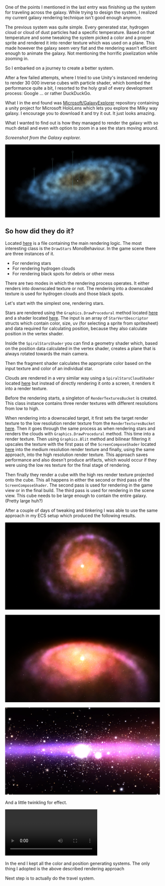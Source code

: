 One of the points I mentioned in the last entry was finishing up the system for traveling across the galaxy. While trying to design the system, I realized my current galaxy rendering technique isn't good enough anymore.

The previous system was quite simple. Every generated star, hydrogen cloud or cloud of dust particles had a specific temperature. Based on that temperature and some tweaking the system picked a color and a proper sprite and rendered it into render texture which was used on a plane.
This made however the galaxy seem very flat and the rendering wasn't efficient enough to animate the galaxy. Not mentioning the horrific pixelization while zooming in.

So I embarked on a journey to create a better system.

After a few failed attempts, where I tried to use Unity's instanced rendering to render 30 000 inverse cubes with particle shader, which bombed the performance quite a bit, I resorted to the holy grail of every development process: Google ... or rather DuckDuckGo. 

What I in the end found was [Microsoft/GalaxyExplorer](https://github.com/Microsoft/GalaxyExplorer) repository containing a unity project for Microsoft HoloLens which lets you explore the Milky way galaxy. I encourage you to download it and try it out. It just looks amazing.

What I wanted to find out is how they managed to render the galaxy with so much detail and even with option to zoom in a see the stars moving around.

*Screenshot from the Galaxy explorer.*

![Galaxy explorer](assets/galaxy-explorer.jpg)

## So how did they do it?

Located [here](https://github.com/Microsoft/GalaxyExplorer/blob/master/Assets/Galaxy/DrawStars.cs) is a file containing the main rendering logic. The most interesting class is the `DrawStars` MonoBehaviour. In the game scene there are three instances of it.

- For rendering stars
- For rendering hydrogen clouds
- For rendering black spots for debris or other mess

There are two modes in which the rendering process operates. It either renders into downscaled texture or not. The rendering into a downscaled texture is used for hydrogen clouds and those black spots.

Let's start with the simplest one, rendering stars.

Stars are rendered using the `Graphics.DrawProcedural` method located [here](https://github.com/Microsoft/GalaxyExplorer/blob/master/Assets/Galaxy/DrawStars.cs#L247) and a shader located [here](https://github.com/Microsoft/GalaxyExplorer/blob/master/Assets/Galaxy/SpiralStarsShader.shader). The input is an array of `StarVertDescriptor` structs which contain color, size, uv (for selecting a sprite from spritesheet) and data required for calculating position, because they also calculate position in the vertex shader.

Inside the `SpiralStarsShader` you can find a geometry shader which, based on the position data calculated in the vertex shader, creates a plane that is always rotated towards the main camera.

Then the fragment shader calculates the appropriate color based on the input texture and color of an individual star.

Clouds are rendered in a very similar way using a `SpiralStarsCloudShader` located [here](https://github.com/Microsoft/GalaxyExplorer/blob/master/Assets/Galaxy/SpiralStarsCloudShader.shader) but instead of directly rendering it onto a screen, it renders it into a render texture.

Before the rendering starts, a singleton of `RenderTexturesBucket` is created. This class instance contains three render textures with different resolutions from low to high.

When rendering into a downscaled target, it first sets the target render texture to the low resolution render texture from the `RenderTexturesBucket` [here](https://github.com/Microsoft/GalaxyExplorer/blob/master/Assets/Galaxy/DrawStars.cs#L179). Then it goes through the same process as when rendering stars and renders the clouds with `Graphics.DrawProcedural` method. This time into a render texture. Then using `Graphics.Blit` method and bilinear filtering it upscales the texture with the first pass of the `ScreenComposeShader` located [here](https://github.com/Microsoft/GalaxyExplorer/blob/master/Assets/Galaxy/ScreenComposeShader.shader) into the medium resolution render texture and finally, using the same approach, into the high resolution render texture. This approach saves performance and also doesn't produce artifacts, which would occur if they were using the low res texture for the final stage of rendering.

Then finally they render a cube with the high res render texture projected onto the cube. This all happens in either the second or third pass of the `ScreenComposeShader`. The second pass is used for rendering in the game view or in the final build. The third pass is used for rendering in the scene view. This cube needs to be large enough to contain the entire galaxy. (Pretty large huh?)

After a couple of days of tweaking and tinkering I was able to use the same approach in my ECS setup which produced the following results.

![Galaxy from the top](assets/scr1.jpg)

![Galaxy from the side](assets/scr2.jpg)

![Inside the galaxy](assets/scr3.jpg)

And a little twinkling for effect.

<video autoplay loop>
  <source src="assets/twinkling.mp4" type="video/mp4">
</video>

In the end I kept all the color and position generating systems. The only thing I adopted is the above described rendering approach

Next step is to actually do the travel system.